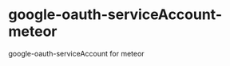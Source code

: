 google-oauth-serviceAccount-meteor
==================================

google-oauth-serviceAccount for meteor
